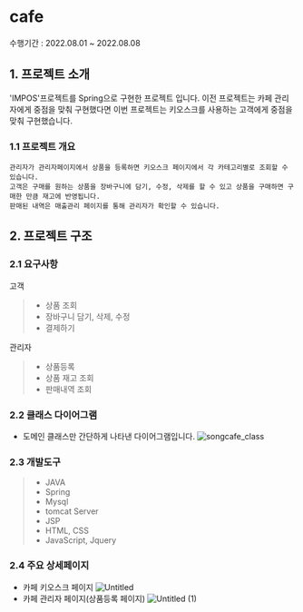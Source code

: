 # cafe
수행기간 :  2022.08.01 ~ 2022.08.08

## 1. 프로젝트 소개
'IMPOS'프로젝트를 Spring으로 구현한 프로젝트 입니다.
이전 프로젝트는 카페 관리자에게 중점을 맞춰 구현했다면 이번 프로젝트는 키오스크를 사용하는 고객에게 중점을 맞춰 구현했습니다. 

### 1.1 프로젝트 개요
```
관리자가 관리자페이지에서 상품을 등록하면 키오스크 페이지에서 각 카테고리별로 조회할 수 있습니다.
고객은 구매를 원하는 상품을 장바구니에 담기, 수정, 삭제를 할 수 있고 상품을 구매하면 구매한 만큼 재고에 반영됩니다.
판매된 내역은 매출관리 페이지를 통해 관리자가 확인할 수 있습니다.
```

## 2. 프로젝트 구조
### 2.1 요구사항
고객
> - 상품 조회
> - 장바구니 담기, 삭제, 수정
> - 결제하기

관리자
> - 상품등록
> - 상품 재고 조회
> - 판매내역 조회

### 2.2 클래스 다이어그램
- 도메인 클래스만 간단하게 나타낸 다이어그램입니다.
![songcafe_class](https://user-images.githubusercontent.com/90902468/200118677-b7af8ca4-14e3-457f-b0dc-29cc66f4d788.svg)

### 2.3 개발도구
> - JAVA
> - Spring
> - Mysql
> - tomcat Server
> - JSP
> - HTML, CSS
> - JavaScript, Jquery

### 2.4 주요 상세페이지
- 카페 키오스크 페이지
![Untitled](https://user-images.githubusercontent.com/90902468/189830591-778bb089-a4c5-461a-a1c3-d24b4c9e9d66.png)
- 카페 관리자 페이지(상품등록 페이지)
![Untitled (1)](https://user-images.githubusercontent.com/90902468/189830741-876f7ff5-054a-45df-bba4-631b376c1f5d.png)
